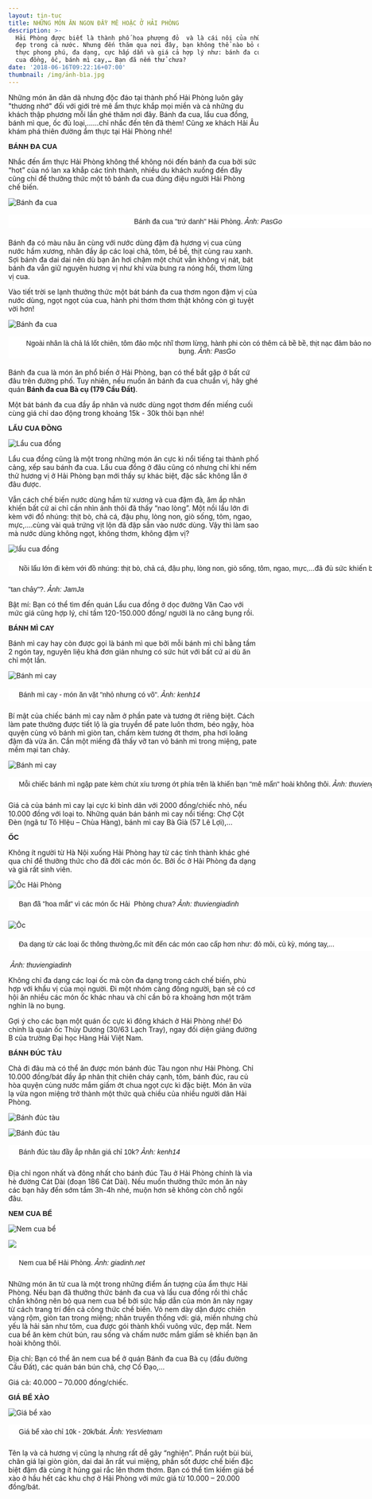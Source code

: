 ```yaml
---
layout: tin-tuc
title: NHỮNG MÓN ĂN NGON ĐẦY MÊ HOẶC Ở HẢI PHÒNG
description: >-
  Hải Phòng được biết là thành phố hoa phượng đỏ  và là cái nôi của những người
  đẹp trong cả nước. Nhưng đến thăm qua nơi đây, bạn không thể nào bỏ qua ẩm
  thực phong phú, đa dạng, cực hấp dẫn và giá cả hợp lý như: bánh đa cua, lẩu
  cua đồng, ốc, bánh mì cay,… Bạn đã nếm thử chưa?
date: '2018-06-16T09:22:16+07:00'
thumbnail: /img/ảnh-bìa.jpg
---
```

Những món ăn dân dã nhưng độc đáo tại thành phố Hải Phòng luôn gây "thương nhớ" đối với giới trẻ mê ẩm thực khắp mọi miền và cả những du khách thập phương mỗi lần ghé thăm nơi đây. Bánh đa cua, lẩu cua đồng, bánh mì que, ốc đủ loại,......chỉ nhắc đến tên đã thèm! Cũng xe khách Hải Âu khám phá thiên đường ẩm thực tại Hải Phòng nhé!

<p><span style="font-family:arial,helvetica,sans-serif;"><span style="font-size: 14px;"><b>B&Aacute;NH ĐA CUA</b></span></span></p>

Nhắc đến ẩm thực Hải Phòng không thể không nói đến bánh đa cua bởi sức “hot” của nó lan xa khắp các tỉnh thành, nhiều du khách xuống đến đây cũng chỉ để thưởng thức một tô bánh đa cua đúng điệu người Hải Phòng chế biến.

![Bánh đa cua](/img/bánh-đa-cua-pasgo.jpg)

<p style="box-sizing: border-box; margin-top: 16px; margin-bottom: 20px; padding: 5px 20px; border: 1px dashed rgb(255, 255, 255); width: 800px; background: none 0px 0px repeat scroll rgb(255, 255, 255); text-align: center;"><span style="font-size:14px;"><span style="font-family:arial,helvetica,sans-serif;">&nbsp;B&aacute;nh đa cua &quot;trứ danh&quot; Hải Ph&ograve;ng. <em>Ảnh: PasGo</em></span></span></p>

 Bánh đa có màu nâu ăn cùng với nước dùng đậm đà hương vị cua cùng nước hầm xương, nhân đầy ắp các loại chả, tôm, bề bề, thịt cùng rau xanh. Sợi bánh đa dai dai nên dù bạn ăn hơi chậm một chút vẫn không vị nát, bát bánh đa vẫn giữ nguyên hương vị như khi vừa bưng ra nóng hổi, thơm lừng vị cua.

Vào tiết trời se lạnh thưởng thức một bát bánh đa cua thơm ngon đậm vị của nước dùng, ngọt ngọt của cua, hành phi thơm thơm thật không còn gì tuyệt vời hơn!

![Bánh đa cua](/img/banh-da-cua-sac-mau-noi-dat-cang-1.jpg)

<p style="box-sizing: border-box; margin-top: 16px; margin-bottom: 20px; padding: 5px 20px; border: 1px dashed rgb(255, 255, 255); width: 800px; background: none 0px 0px repeat scroll rgb(255, 255, 255); text-align: center;"><span style="font-size:14px;"><span style="font-family:arial,helvetica,sans-serif;">Ngo&agrave;i nh&acirc;n l&agrave; chả l&aacute; lốt chi&ecirc;n, t&ocirc;m đảo mộc nhĩ thơm lừng, h&agrave;nh phi c&ograve;n c&oacute; th&ecirc;m cả bề bề, thịt nạc đảm bảo no căng bụng. <em>Ảnh: PasGo</em></span></span></p>

Bánh đa cua là món ăn phổ biến ở Hải Phòng, bạn có thể bắt gặp ở bất cứ đâu trên đường phố. Tuy nhiên, nếu muốn ăn bánh đa cua chuẩn vị, hãy ghé quán **Bánh đa cua Bà cụ (179 Cầu Đất)**. 

Một bát bánh đa cua đầy ắp nhân và nước dùng ngọt thơm đến miếng cuối cùng giá chỉ dao động trong khoảng 15k - 30k thôi bạn nhé!

<p><span style="font-family:arial,helvetica,sans-serif;"><span style="font-size: 14px;"><b>LẨU&nbsp;CUA ĐỒNG</b></span></span></p>

![Lẩu cua đồng](/img/lẩu-cua-đồng.jpg)

Lẩu cua đồng cũng là một trong những món ăn cực kì nổi tiếng tại thành phố cảng, xếp sau bánh đa cua. Lẩu cua đồng ở đâu cũng có nhưng chỉ khi nếm thử hương vị ở Hải Phòng bạn mới thấy sự khác biệt, đặc sắc không lẫn ở đâu được.

Vẫn cách chế biến nước dùng hầm từ xương và cua đậm đà, ăm ắp nhân khiến bất cứ ai chỉ cần nhìn ảnh thôi đã thấy “nao lòng”. Một nồi lẩu lớn đi kèm với đồ nhúng: thịt bò, chả cá, đậu phụ, lòng non, giò sống, tôm, ngao, mực,….cùng vài quả trứng vịt lộn đã đập sẵn vào nước dùng. Vậy thì làm sao mà nước dùng không ngọt, không thơm, không đậm vị?

![lẩu cua đồng](/img/lẩu-cua-đồng-2.jpg)

<p style="box-sizing: border-box; margin-top: 16px; margin-bottom: 20px; padding: 5px 20px; border: 1px dashed rgb(255, 255, 255); width: 800px; background: none 0px 0px repeat scroll rgb(255, 255, 255); text-align: justify;"><span style="font-size: 14px; font-family: arial, helvetica, sans-serif;">Nồi lẩu lớn đi k&egrave;m với đồ nh&uacute;ng: thịt b&ograve;, chả c&aacute;, đậu phụ, l&ograve;ng non, gi&ograve; sống, t&ocirc;m, ngao, mực,</span>...đ&atilde; đủ sức khiến bạn<br />

<span style="font-size:14px;"><span style="font-family:arial,helvetica,sans-serif;">&quot;tan chảy&quot;?. <em>Ảnh: JamJa</em></span></span></p>

Bật mí: Bạn có thể tìm đến quán Lẩu cua đồng ở dọc đường Văn Cao với mức giá cũng hợp lý, chỉ tầm 120-150.000 đồng/ người là no căng bụng rồi.

<p><span style="font-family:arial,helvetica,sans-serif;"><span style="font-size: 14px;"><b>B&Aacute;NH M&Igrave; CAY</b></span></span></p>

Bánh mì cay hay còn được gọi là bánh mì que bởi mỗi bánh mì chỉ bằng tầm 2 ngón tay, nguyên liệu khá đơn giản nhưng có sức hút với bất cứ ai dù ăn chỉ một lần.

![Bánh mì cay](/img/bánh-mì-cay.jpg)

<p style="box-sizing: border-box; margin-top: 16px; margin-bottom: 20px; padding: 5px 20px; border: 1px dashed rgb(255, 255, 255); width: 800px; background: none 0px 0px repeat scroll rgb(255, 255, 255); text-align: justify;"><span style="font-size:14px;"><span style="font-family:arial,helvetica,sans-serif;">B&aacute;nh m&igrave; cay - m&oacute;n ăn vặt &quot;nhỏ nhưng c&oacute; v&otilde;&quot;. <em>Ảnh: kenh14</em></span></span></p>

Bí mật của chiếc bánh mì cay nằm ở phần pate và tương ớt riêng biệt. Cách làm pate thường được tiết lộ là gia truyền để pate luôn thơm, béo ngậy, hòa quyện cùng vỏ bánh mì giòn tan, chấm kèm tương ớt thơm, pha hơi loãng đậm đà vừa ăn. Cắn một miếng đã thấy vỡ tan vỏ bánh mì trong miệng, pate mềm mại tan chảy.

![Bánh mì cay](/img/bánh-mì-cay-2.jpg)

<p style="box-sizing: border-box; margin-top: 16px; margin-bottom: 20px; padding: 5px 20px; border: 1px dashed rgb(255, 255, 255); width: 800px; background: none 0px 0px repeat scroll rgb(255, 255, 255); text-align: justify;"><span style="font-size:14px;"><span style="font-family:arial,helvetica,sans-serif;">Mỗi chiếc b&aacute;nh m&igrave; ngập pate k&egrave;m ch&uacute;t x&iacute;u tương ớt ph&iacute;a tr&ecirc;n l&agrave; khiến bạn &quot;m&ecirc; mẩn&quot; ho&agrave;i kh&ocirc;ng th&ocirc;i. <em>Ảnh: thuviengiadinh</em></span></span></p>

Giá cả của bánh mì cay lại cực kì bình dân với 2000 đồng/chiếc nhỏ, nếu 10.000 đồng với loại to. Những quán bán bánh mì cay nổi tiếng: Chợ Cột Đèn (ngã tư Tô HIệu – Chùa Hàng), bánh mì cay Bà Già (57 Lê Lợi),...

<p><font face="arial, helvetica, sans-serif"><span style="font-size: 14px;"><b>ỐC</b></span></font></p>

Không ít người từ Hà Nội xuống Hải Phòng hay từ các tỉnh thành khác ghé qua chỉ để thưởng thức cho đã đời các món ốc. Bởi ốc ở Hải Phòng đa dạng và giá rất sinh viên.

![Ốc Hải Phòng](/img/ốc.jpg)

<p style="box-sizing: border-box; margin-top: 16px; margin-bottom: 20px; padding: 5px 20px; border: 1px dashed rgb(255, 255, 255); width: 800px; background: none 0px 0px repeat scroll rgb(255, 255, 255); text-align: justify;"><span style="font-size:14px;"><span style="font-family:arial,helvetica,sans-serif;">Bạn đ&atilde; &quot;hoa mắt&quot; v&igrave; c&aacute;c m&oacute;n ốc Hải&nbsp; Ph&ograve;ng chưa?&nbsp;<em>Ảnh: thuviengiadinh</em></span></span></p>

![Ốc](/img/ốc-2.jpg)

<p style="box-sizing: border-box; margin-top: 16px; margin-bottom: 20px; padding: 5px 20px; border: 1px dashed rgb(255, 255, 255); width: 800px; background: none 0px 0px repeat scroll rgb(255, 255, 255); text-align: justify;"><span style="font-size:14px;"><span style="font-family:arial,helvetica,sans-serif;">Đa dạng từ c&aacute;c loại ốc th&ocirc;ng thường,ốc m&iacute;t đến c&aacute;c m&oacute;n cao cấp hơn như: đỏ m&ocirc;i, c&ugrave; kỳ, m&oacute;ng tay,...</span></span><br />

<span style="font-size:14px;"><span style="font-family:arial,helvetica,sans-serif;">&nbsp;<em>Ảnh: thuviengiadinh</em></span></span></p>

Không chỉ đa dạng các loại ốc mà còn đa dạng trong cách chế biến, phù hợp với khẩu vị của mọi người. Đi một nhóm càng đông người, bạn sẽ có cơ hội ăn nhiều các món ốc khác nhau và chỉ cần bỏ ra khoảng hơn một trăm nghìn là no bụng.

Gợi ý cho các bạn một quán ốc cực kì đông khách ở Hải Phòng nhé! Đó chính là quán ốc Thủy Dương (30/63 Lạch Tray), ngay đối diện giảng đường B của trường Đại học Hàng Hải Việt Nam.

<p><font face="arial, helvetica, sans-serif"><span style="font-size: 14px;"><b>B&Aacute;NH Đ&Uacute;C T&Agrave;U</b></span></font></p>

Chả đi đâu mà có thể ăn được món bánh đúc Tàu ngon như Hải Phòng. Chỉ 10.000 đồng/bát đầy ắp nhân thịt chiên cháy cạnh, tôm, bánh đúc, rau củ hòa quyện cùng nước mắm giấm ớt chua ngọt cực kì đặc biệt. Món ăn vừa lạ vừa ngon miệng trở thành một thức quà chiều của nhiều người dân Hải Phòng.

![Bánh đúc tàu](/img/bánh-đúc-tàu.jpg)

![Bánh đúc tàu](/img/bánh-đúc-tàu-2.jpg)

<p style="box-sizing: border-box; margin-top: 16px; margin-bottom: 20px; padding: 5px 20px; border: 1px dashed rgb(255, 255, 255); width: 800px; background: none 0px 0px repeat scroll rgb(255, 255, 255); text-align: justify;"><span style="font-size:14px;"><span style="font-family:arial,helvetica,sans-serif;">B&aacute;nh đ&uacute;c t&agrave;u đầy ắp nh&acirc;n gi&aacute; chỉ 10k?&nbsp;</span></span><span style="font-size:14px;"><span style="font-family:arial,helvetica,sans-serif;"><em>Ảnh: kenh14</em></span></span></p>

Địa chỉ ngon nhất và đông nhất cho bánh đúc Tàu ở Hải Phòng chính là vỉa hè đường Cát Dài (đoạn 186 Cát Dài). Nếu muốn thưởng thức món ăn này các bạn hãy đến sớm tầm 3h-4h nhé, muộn hơn sẽ không còn chỗ ngồi đâu.



<p><font face="arial, helvetica, sans-serif"><span style="font-size: 14px;"><b>NEM CUA BỂ</b></span></font></p>

![Nem cua bể](/img/nem-cua-bể.jpg)

![](/img/nem-cua-bể-hp.jpg)

<p style="box-sizing: border-box; margin-top: 16px; margin-bottom: 20px; padding: 5px 20px; border: 1px dashed rgb(255, 255, 255); width: 800px; background: none 0px 0px repeat scroll rgb(255, 255, 255); text-align: justify;"><span style="font-size:14px;"><span style="font-family:arial,helvetica,sans-serif;">Nem cua bể Hải Ph&ograve;ng.&nbsp;</span></span><span style="font-size:14px;"><span style="font-family:arial,helvetica,sans-serif;"><em>Ảnh: giadinh.net</em></span></span></p>

Những món ăn từ cua là một trong những điểm ấn tượng của ẩm thực Hải Phòng. Nếu bạn đã thưởng thức bánh đa cua và lẩu cua đồng rồi thì chắc chắn không nên bỏ qua nem cua bể bởi sức hấp dẫn của món ăn này ngay từ cách trang trí đến cả công thức chế biến. Vỏ nem dày dặn được chiên vàng rộm, giòn tan trong miệng; nhân truyền thống với: giá, miến nhưng chủ yếu là hải sản như tôm, cua được gói thành khối vuông vức, đẹp mắt. Nem cua bể ăn kèm chút bún, rau sống và chấm nước mắm giấm sẽ khiến bạn ăn hoài không thôi.

Địa chỉ: Bạn có thể ăn nem cua bể ở quán Bánh đa cua Bà cụ (đầu đường Cầu Đất), các quán bán bún chả, chợ Cố Đạo,…

Giá cả: 40.000 – 70.000 đồng/chiếc.

<p><font face="arial, helvetica, sans-serif"><span style="font-size: 14px;"><b>GI&Aacute; BỂ X&Agrave;O</b></span></font></p>

![Giá bể xào](/img/giá-bể-xào.jpg)

<p style="box-sizing: border-box; margin-top: 16px; margin-bottom: 20px; padding: 5px 20px; border: 1px dashed rgb(255, 255, 255); width: 800px; background: none 0px 0px repeat scroll rgb(255, 255, 255); text-align: justify;"><span style="font-size:14px;"><span style="font-family:arial,helvetica,sans-serif;">Gi&aacute; bể x&agrave;o chỉ 10k - 20k/b&aacute;t.&nbsp;</span></span><span style="font-size:14px;"><span style="font-family:arial,helvetica,sans-serif;"><em>Ảnh: YesVietnam</em></span></span></p>

Tên lạ và cả hương vị cũng lạ nhưng rất dễ gây “nghiện”. Phần ruột bùi bùi, chân giá lại giòn giòn, dai dai ăn rất vui miệng, phần sốt được chế biến đặc biệt đậm đà cùng ít húng gai rắc lên thơm thơm. Bạn có thể tìm kiếm giá bể xào ở hầu hết các khu chợ ở Hải Phòng với mức giá từ 10.000 – 20.000 đồng/bát.

